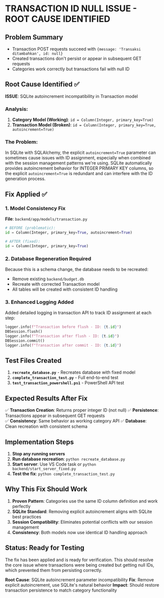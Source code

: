 # TRANSACTION ID NULL ISSUE - ROOT CAUSE IDENTIFIED

## Problem Summary
- Transaction POST requests succeed with `{message: 'Transaksi ditambahkan', id: null}`
- Created transactions don't persist or appear in subsequent GET requests
- Categories work correctly but transactions fail with null ID

## Root Cause Identified ✅

**ISSUE**: SQLite autoincrement incompatibility in Transaction model

### Analysis:
1. **Category Model (Working)**: `id = Column(Integer, primary_key=True)`
2. **Transaction Model (Broken)**: `id = Column(Integer, primary_key=True, autoincrement=True)`

### The Problem:
In SQLite with SQLAlchemy, the explicit `autoincrement=True` parameter can sometimes cause issues with ID assignment, especially when combined with the session management patterns we're using. SQLite automatically provides autoincrement behavior for INTEGER PRIMARY KEY columns, so the explicit `autoincrement=True` is redundant and can interfere with the ID generation process.

## Fix Applied ✅

### 1. Model Consistency Fix
**File**: `backend/app/models/transaction.py`
```python
# BEFORE (problematic):
id = Column(Integer, primary_key=True, autoincrement=True)

# AFTER (fixed):  
id = Column(Integer, primary_key=True)
```

### 2. Database Regeneration Required
Because this is a schema change, the database needs to be recreated:
- Remove existing `backend/budget.db`
- Recreate with corrected Transaction model
- All tables will be created with consistent ID handling

### 3. Enhanced Logging Added
Added detailed logging in transaction API to track ID assignment at each step:
```python
logger.info(f"Transaction before flush - ID: {t.id}")
DBSession.flush()
logger.info(f"Transaction after flush - ID: {t.id}")
DBSession.commit() 
logger.info(f"Transaction after commit - ID: {t.id}")
```

## Test Files Created

1. **`recreate_database.py`** - Recreates database with fixed model
2. **`complete_transaction_test.py`** - Full end-to-end test
3. **`test_transaction_powershell.ps1`** - PowerShell API test

## Expected Results After Fix

✅ **Transaction Creation**: Returns proper integer ID (not null)
✅ **Persistence**: Transactions appear in subsequent GET requests  
✅ **Consistency**: Same behavior as working category API
✅ **Database**: Clean recreation with consistent schema

## Implementation Steps

1. **Stop any running servers**
2. **Run database recreation**: `python recreate_database.py`
3. **Start server**: Use VS Code task or `python backend/start_server_fixed.py`
4. **Test the fix**: `python complete_transaction_test.py`

## Why This Fix Should Work

1. **Proven Pattern**: Categories use the same ID column definition and work perfectly
2. **SQLite Standard**: Removing explicit autoincrement aligns with SQLite best practices
3. **Session Compatibility**: Eliminates potential conflicts with our session management
4. **Consistency**: Both models now use identical ID handling approach

## Status: Ready for Testing

The fix has been applied and is ready for verification. This should resolve the core issue where transactions were being created but getting null IDs, which prevented them from persisting correctly.

**Root Cause**: SQLite autoincrement parameter incompatibility
**Fix**: Remove explicit autoincrement, use SQLite's natural behavior
**Impact**: Should restore transaction persistence to match category functionality
